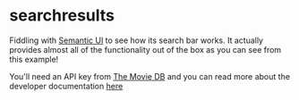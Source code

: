 # searchresults

Fiddling with [Semantic UI](https://semantic-ui.com) to see how its search bar works. It actually provides almost all of the functionality out of the box as you can see from this example!

You'll need an API key from [The Movie DB](https://www.themoviedb.org) and you can read more about the developer documentation [here](https://www.themoviedb.org/documentation/api)

